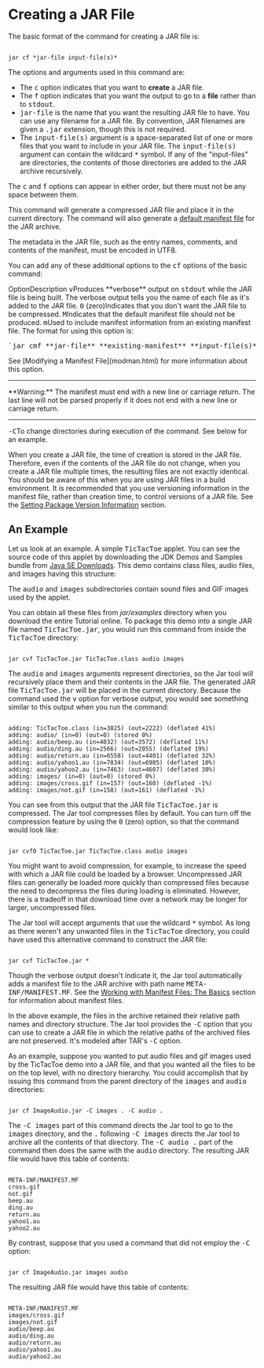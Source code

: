 
# Creating a JAR File

The basic format of the command for creating a JAR file is:

```

jar cf *jar-file input-file(s)*

```

The options and arguments used in this command are:

- The <tt>c</tt> option indicates that you want to **create** a JAR file.
- The <tt>f</tt> option indicates that you want the output to go to a **file** rather than to <tt>stdout</tt>.
- <tt>jar-file</tt> is the name that you want the resulting JAR file to have. You can use any filename for a JAR file. By convention, JAR filenames are given a <tt>.jar</tt> extension, though this is not required.
- The <tt>input-file(s)</tt> argument is a space-separated list of one or more files that you want to include in your JAR file. The <tt>input-file(s)</tt> argument can contain the wildcard <tt>*</tt> symbol. If any of the "input-files" are directories, the contents of those directories are added to the JAR archive recursively.

The <tt>c</tt> and <tt>f</tt> options can appear in either order, but there must not be any space between them.

This command will generate a compressed JAR file and place it in the current directory. The command will also generate a 
[default manifest file](defman.html) for the JAR archive.

The metadata in the JAR file, such as the entry names, comments, and contents of the manifest, must be encoded in UTF8.

You can add any of these additional options to the <tt>cf</tt> options of the basic command:
<th id="h1">Option</th><th id="h2">Description</th>
<td headers="h1" align="center"><tt>v</tt></td><td headers="h2">Produces **verbose** output on <tt>stdout</tt> while the JAR file is being built. The verbose output tells you the name of each file as it's added to the JAR file.</td>
<td headers="h1" align="center"><tt>0</tt> (zero)</td><td headers="h2">Indicates that you don't want the JAR file to be compressed.</td>
<td headers="h1" align="center"><tt>M</tt></td><td headers="h2">Indicates that the default manifest file should not be produced.</td>
<td headers="h1" align="center"><tt>m</tt></td><td headers="h2">Used to include manifest information from an existing manifest file. The format for using this option is:<pre>`jar cmf **jar-file** **existing-manifest** **input-file(s)**`</pre>See [Modifying a Manifest File](modman.html) for more information about this option.<hr />**Warning:**&#160;The manifest must end with a new line or carriage return. The last line will not be parsed properly if it does not end with a new line or carriage return.<hr /></td>
<td headers="h1" align="center"><tt>-C</tt></td><td headers="h2">To change directories during execution of the command. See below for an example.</td>

When you create a JAR file, the time of creation is stored in the JAR file. Therefore, even if the contents of the JAR file do not change, when you create a JAR file multiple times, the resulting files are not exactly identical. You should be aware of this when you are using JAR files in a build environment. It is recommended that you use versioning information in the manifest file, rather than creation time, to control versions of a JAR file. See the 
[Setting Package Version Information](packageman.html) section.

<a name="example" id="example"></a>

## An Example

Let us look at an example. A simple <tt>TicTacToe</tt> applet. You can see the source code of this applet by downloading the JDK Demos and Samples bundle from 
[Java SE Downloads](http://www.oracle.com/technetwork/java/javase/downloads/index.html). This demo contains class files, audio files, and images having this structure:



The <tt>audio</tt> and <tt>images</tt> subdirectories contain sound files and GIF images used by the applet.

You can obtain all these files from *jar/examples* directory when you download the entire Tutorial online. To package this demo into a single JAR file named <tt>TicTacToe.jar</tt>, you would run this command from inside the <tt>TicTacToe</tt> directory:

```

jar cvf TicTacToe.jar TicTacToe.class audio images

```

The <tt>audio</tt> and <tt>images</tt> arguments represent directories, so the Jar tool will recursively place them and their contents in the JAR file. The generated JAR file <tt>TicTacToe.jar</tt> will be placed in the current directory. Because the command used the <tt>v</tt> option for verbose output, you would see something similar to this output when you run the command:

```

adding: TicTacToe.class (in=3825) (out=2222) (deflated 41%)
adding: audio/ (in=0) (out=0) (stored 0%)
adding: audio/beep.au (in=4032) (out=3572) (deflated 11%)
adding: audio/ding.au (in=2566) (out=2055) (deflated 19%)
adding: audio/return.au (in=6558) (out=4401) (deflated 32%)
adding: audio/yahoo1.au (in=7834) (out=6985) (deflated 10%)
adding: audio/yahoo2.au (in=7463) (out=4607) (deflated 38%)
adding: images/ (in=0) (out=0) (stored 0%)
adding: images/cross.gif (in=157) (out=160) (deflated -1%)
adding: images/not.gif (in=158) (out=161) (deflated -1%)

```

You can see from this output that the JAR file <tt>TicTacToe.jar</tt> is compressed. The Jar tool compresses files by default. You can turn off the compression feature by using the <tt>0</tt> (zero) option, so that the command would look like:

```

jar cvf0 TicTacToe.jar TicTacToe.class audio images

```

You might want to avoid compression, for example, to increase the speed with which a JAR file could be loaded by a browser. Uncompressed JAR files can generally be loaded more quickly than compressed files because the need to decompress the files during loading is eliminated. However, there is a tradeoff in that download time over a network may be longer for larger, uncompressed files.

The Jar tool will accept arguments that use the wildcard <tt>*</tt> symbol. As long as there weren't any unwanted files in the <tt>TicTacToe</tt> directory, you could have used this alternative command to construct the JAR file:

```

jar cvf TicTacToe.jar *

```

Though the verbose output doesn't indicate it, the Jar tool automatically adds a manifest file to the JAR archive with path name <tt>META-INF/MANIFEST.MF</tt>. See the 
[Working with Manifest Files: The Basics](manifestindex.html) section for information about manifest files.

In the above example, the files in the archive retained their relative path names and directory structure. The Jar tool provides the <tt>-C</tt> option that you can use to create a JAR file in which the relative paths of the archived files are not preserved. It's modeled after TAR's <tt>-C</tt> option.

As an example, suppose you wanted to put audio files and gif images used by the TicTacToe demo into a JAR file, and that you wanted all the files to be on the top level, with no directory hierarchy. You could accomplish that by issuing this command from the parent directory of the <tt>images</tt> and <tt>audio</tt> directories:

```

jar cf ImageAudio.jar -C images . -C audio .

```

The <tt>-C&#160;images</tt> part of this command directs the Jar tool to go to the <tt>images</tt> directory, and the <tt>.</tt> following <tt>-C&#160;images</tt> directs the Jar tool to archive all the contents of that directory. The <tt>-C&#160;audio&#160;.</tt> part of the command then does the same with the <tt>audio</tt> directory. The resulting JAR file would have this table of contents:

```

META-INF/MANIFEST.MF
cross.gif
not.gif
beep.au
ding.au
return.au
yahoo1.au
yahoo2.au

```

By contrast, suppose that you used a command that did not employ the <tt>-C</tt> option:

```

jar cf ImageAudio.jar images audio

```

The resulting JAR file would have this table of contents:

```

META-INF/MANIFEST.MF
images/cross.gif
images/not.gif
audio/beep.au
audio/ding.au
audio/return.au
audio/yahoo1.au
audio/yahoo2.au

```
